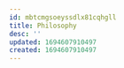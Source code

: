 ```yaml
---
id: mbtcmgsoeyssdlx81cqhgll
title: Philosophy
desc: ''
updated: 1694607910497
created: 1694607910497
---
```

